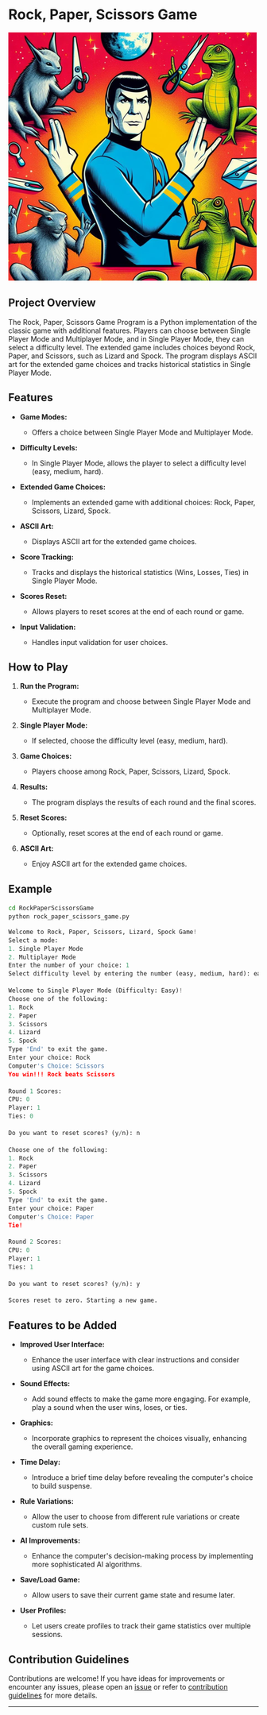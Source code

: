 # Rock, Paper, Scissors Game

![rock paper scissors](../../assets/images/readme_images/rock_paper_scissors.png)

## Project Overview

The Rock, Paper, Scissors Game Program is a Python implementation of the classic game with additional features. Players can choose between Single Player Mode and Multiplayer Mode, and in Single Player Mode, they can select a difficulty level. The extended game includes choices beyond Rock, Paper, and Scissors, such as Lizard and Spock. The program displays ASCII art for the extended game choices and tracks historical statistics in Single Player Mode.

## Features

- **Game Modes:**

  - Offers a choice between Single Player Mode and Multiplayer Mode.

- **Difficulty Levels:**

  - In Single Player Mode, allows the player to select a difficulty level (easy, medium, hard).

- **Extended Game Choices:**

  - Implements an extended game with additional choices: Rock, Paper, Scissors, Lizard, Spock.

- **ASCII Art:**

  - Displays ASCII art for the extended game choices.

- **Score Tracking:**

  - Tracks and displays the historical statistics (Wins, Losses, Ties) in Single Player Mode.

- **Scores Reset:**

  - Allows players to reset scores at the end of each round or game.

- **Input Validation:**
  - Handles input validation for user choices.

## How to Play

1. **Run the Program:**

   - Execute the program and choose between Single Player Mode and Multiplayer Mode.

2. **Single Player Mode:**

   - If selected, choose the difficulty level (easy, medium, hard).

3. **Game Choices:**

   - Players choose among Rock, Paper, Scissors, Lizard, Spock.

4. **Results:**

   - The program displays the results of each round and the final scores.

5. **Reset Scores:**

   - Optionally, reset scores at the end of each round or game.

6. **ASCII Art:**
   - Enjoy ASCII art for the extended game choices.

## Example

```bash
cd RockPaperScissorsGame
python rock_paper_scissors_game.py
```

```python
Welcome to Rock, Paper, Scissors, Lizard, Spock Game!
Select a mode:
1. Single Player Mode
2. Multiplayer Mode
Enter the number of your choice: 1
Select difficulty level by entering the number (easy, medium, hard): easy

Welcome to Single Player Mode (Difficulty: Easy)!
Choose one of the following:
1. Rock
2. Paper
3. Scissors
4. Lizard
5. Spock
Type 'End' to exit the game.
Enter your choice: Rock
Computer's Choice: Scissors
You win!!! Rock beats Scissors

Round 1 Scores:
CPU: 0
Player: 1
Ties: 0

Do you want to reset scores? (y/n): n

Choose one of the following:
1. Rock
2. Paper
3. Scissors
4. Lizard
5. Spock
Type 'End' to exit the game.
Enter your choice: Paper
Computer's Choice: Paper
Tie!

Round 2 Scores:
CPU: 0
Player: 1
Ties: 1

Do you want to reset scores? (y/n): y

Scores reset to zero. Starting a new game.
```

## Features to be Added

- **Improved User Interface:**

  - Enhance the user interface with clear instructions and consider using ASCII art for the game choices.

- **Sound Effects:**

  - Add sound effects to make the game more engaging. For example, play a sound when the user wins, loses, or ties.

- **Graphics:**

  - Incorporate graphics to represent the choices visually, enhancing the overall gaming experience.

- **Time Delay:**

  - Introduce a brief time delay before revealing the computer's choice to build suspense.

- **Rule Variations:**

  - Allow the user to choose from different rule variations or create custom rule sets.

- **AI Improvements:**

  - Enhance the computer's decision-making process by implementing more sophisticated AI algorithms.

- **Save/Load Game:**

  - Allow users to save their current game state and resume later.

- **User Profiles:**
  - Let users create profiles to track their game statistics over multiple sessions.

## Contribution Guidelines

Contributions are welcome! If you have ideas for improvements or encounter any issues, please open an [issue](https://github.com/vrm-piyush/Python-Projects/issues/new/choose) or refer to [contribution guidelines](../../CONTRIBUTING.md) for more details.

---
